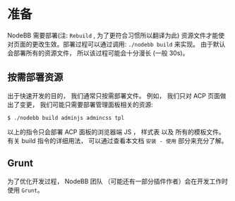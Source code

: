 # 准备
NodeBB 需要部署(注: `Rebuild` , 为了更符合习惯所以翻译为此) 资源文件才能使对页面的更改生效。部署过程可以通过调用: `./nodebb build` 来实现。 由于默认会部署所有的资源文件， 所以该过程可能会十分漫长 (一般 30s)。

## 按需部署资源
出于快速开发的目的， 我们通常只按需部署文件。
例如， 我们只对 ACP 页面做出了变更， 我们可能只需要部署管理面板相关的资源:
```
$ ./nodebb build adminjs admincss tpl
```
以上的指令只会部署 ACP 面板的浏览器端 JS ， 样式表 以及 所有的模板文件。
有关 build 指令的详细用法， 可以通过查看本文档 `安装 - 使用` 部分来充分了解。

## Grunt
为了优化开发过程， NodeBB 团队 （可能还有一部分插件作者）会在开发工作时使用 `Grunt`。